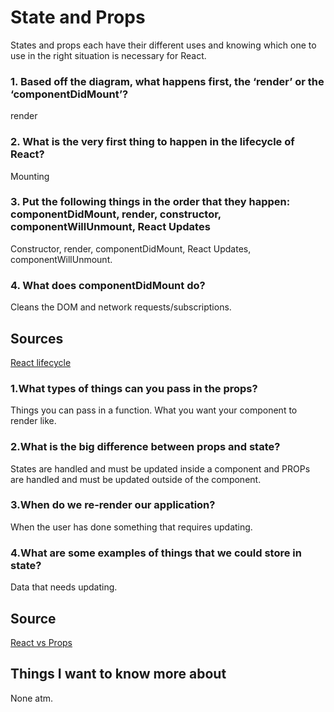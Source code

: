# State and Props

States and props each have their different uses and knowing which one to use in the right situation is necessary for React.

### 1. Based off the diagram, what happens first, the ‘render’ or the ‘componentDidMount’?

render

### 2. What is the very first thing to happen in the lifecycle of React?

Mounting

### 3. Put the following things in the order that they happen: componentDidMount, render, constructor, componentWillUnmount, React Updates

Constructor, render, componentDidMount, React Updates, componentWillUnmount.

### 4. What does componentDidMount do?

Cleans the DOM and network requests/subscriptions.

## Sources 

[React lifecycle](https://medium.com/@joshuablankenshipnola/react-component-lifecycle-events-cb77e670a093)

### 1.What types of things can you pass in the props?

Things you can pass in a function. What you want your component to render like.

### 2.What is the big difference between props and state?

States are handled and must be updated inside a component and PROPs are handled and must be updated outside of the component.

### 3.When do we re-render our application?

When the user has done something that requires updating.

### 4.What are some examples of things that we could store in state?

Data that needs updating.

## Source 

[React vs Props](https://www.youtube.com/watch?v=IYvD9oBCuJI)

## Things I want to know more about

None atm.